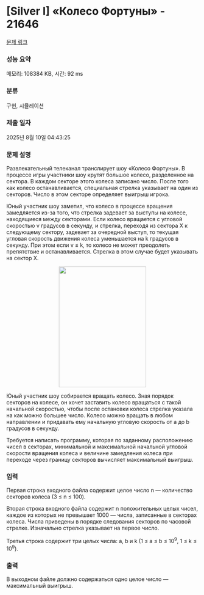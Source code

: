 # [Silver I] «Колесо Фортуны» - 21646 

[문제 링크](https://www.acmicpc.net/problem/21646) 

### 성능 요약

메모리: 108384 KB, 시간: 92 ms

### 분류

구현, 시뮬레이션

### 제출 일자

2025년 8월 10일 04:43:25

### 문제 설명

<p>Развлекательный телеканал транслирует шоу «Колесо Фортуны». В процессе игры участники шоу крутят большое колесо, разделенное на сектора. В каждом секторе этого колеса записано число. После того как колесо останавливается, специальная стрелка указывает на один из секторов. Число в этом секторе определяет выигрыш игрока.</p>

<p>Юный участник шоу заметил, что колесо в процессе вращения замедляется из-за того, что стрелка задевает за выступы на колесе, находящиеся между секторами. Если колесо вращается с угловой скоростью v градусов в секунду, и стрелка, переходя из сектора X к следующему сектору, задевает за очередной выступ, то текущая угловая скорость движения колеса уменьшается на k градусов в секунду. При этом если v ≤ k, то колесо не может преодолеть препятствие и останавливается. Стрелка в этом случае будет указывать на сектор X. </p>

<p style="text-align: center;"><img alt="" src="https://upload.acmicpc.net/238f66ed-7120-4cf5-8e95-0ff7403be01b/-/preview/" style="width: 229px; height: 316px;"></p>

<p>Юный участник шоу собирается вращать колесо. Зная порядок секторов на колесе, он хочет заставить колесо вращаться с такой начальной скоростью, чтобы после остановки колеса стрелка указала на как можно большее число. Колесо можно вращать в любом направлении и придавать ему начальную угловую скорость от a до b градусов в секунду.</p>

<p>Требуется написать программу, которая по заданному расположению чисел в секторах, минимальной и максимальной начальной угловой скорости вращения колеса и величине замедления колеса при переходе через границу секторов вычисляет максимальный выигрыш.</p>

### 입력 

 <p>Первая строка входного файла содержит целое число n — количество секторов колеса (3 ≤ n ≤ 100).</p>

<p>Вторая строка входного файла содержит n положительных целых чисел, каждое из которых не превышает 1000 — числа, записанные в секторах колеса. Числа приведены в порядке следования секторов по часовой стрелке. Изначально стрелка указывает на первое число.</p>

<p>Третья строка содержит три целых числа: a, b и k (1 ≤ a ≤ b ≤ 10<sup>9</sup>, 1 ≤ k ≤ 10<sup>9</sup>).</p>

### 출력 

 <p>В выходном файле должно содержаться одно целое число — максимальный выигрыш.</p>

